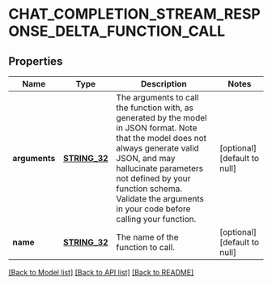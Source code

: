 # CHAT_COMPLETION_STREAM_RESPONSE_DELTA_FUNCTION_CALL

## Properties
Name | Type | Description | Notes
------------ | ------------- | ------------- | -------------
**arguments** | [**STRING_32**](STRING_32.md) | The arguments to call the function with, as generated by the model in JSON format. Note that the model does not always generate valid JSON, and may hallucinate parameters not defined by your function schema. Validate the arguments in your code before calling your function. | [optional] [default to null]
**name** | [**STRING_32**](STRING_32.md) | The name of the function to call. | [optional] [default to null]

[[Back to Model list]](../README.md#documentation-for-models) [[Back to API list]](../README.md#documentation-for-api-endpoints) [[Back to README]](../README.md)


